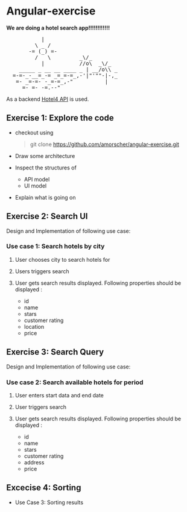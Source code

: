 # Angular-exercise

**We are doing a hotel search app!!!!!!!!!!!!**

<pre>
           |
         \ _ /
       -= (_) =-
         /   \         _\/_
           |           //o\  _\/_
    _____ _ __ __ ____ _ | __/o\\ _
  =-=-_-__=_-= _=_=-=_,-'|"'""-|-,_
   =- _=-=- -_=-=_,-"          |
     =- =- -=.--"
</pre>

As a backend [Hotel4 API](https://rapidapi.com/apidojo/api/hotels4/) is used.
## Exercise 1: Explore the code

- checkout using

    > git clone https://github.com/amorscher/angular-exercise.git

- Draw some architecture 
- Inspect the structures of
    - API model
    - UI model
- Explain what is going on

## Exercise 2: Search UI
  
Design and Implementation of following use case:
### Use case 1: Search hotels by city

1. User chooses city to search hotels for
1. Users triggers search
1. User gets search results displayed. Following properties should be displayed :

    - id
    - name
    - stars 
    - customer rating
    - location
    - price
## Exercise 3: Search Query
  
  Design and Implementation of following use case:

### Use case 2: Search available hotels for period

1. User enters start data and end date
1. User triggers search
1. User gets search results displayed. Following properties should be displayed :

    - id
    - name
    - stars 
    - customer rating
    - address
    - price

## Excecise 4: Sorting
- Use Case 3: Sorting results

    